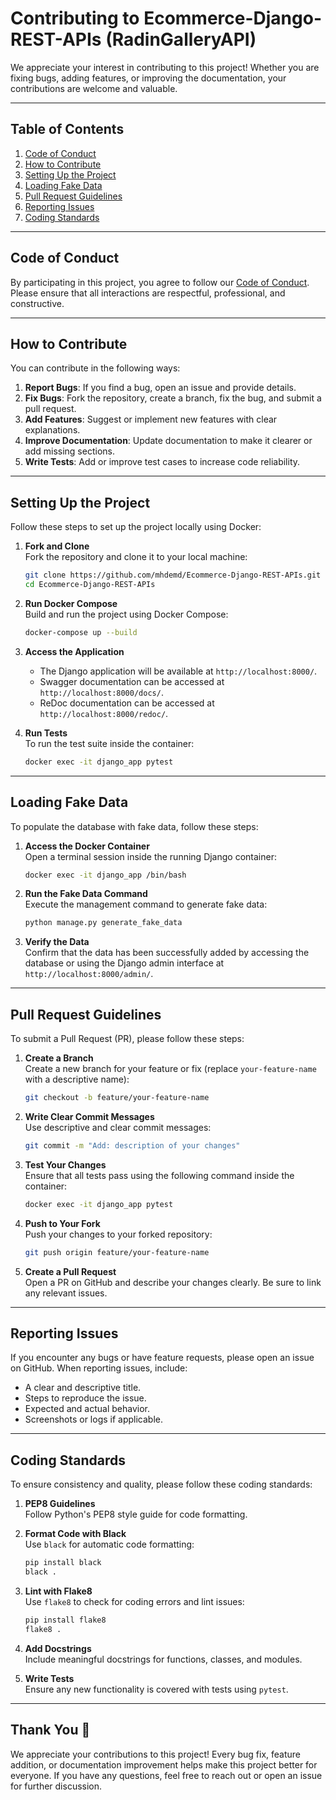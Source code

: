 # Contributing to Ecommerce-Django-REST-APIs (RadinGalleryAPI)

We appreciate your interest in contributing to this project! Whether you are fixing bugs, adding features, or improving the documentation, your contributions are welcome and valuable.

---

## Table of Contents

1. [Code of Conduct](#code-of-conduct)
2. [How to Contribute](#how-to-contribute)
3. [Setting Up the Project](#setting-up-the-project)
4. [Loading Fake Data](#loading-fake-data)
5. [Pull Request Guidelines](#pull-request-guidelines)
6. [Reporting Issues](#reporting-issues)
7. [Coding Standards](#coding-standards)

---

## Code of Conduct

By participating in this project, you agree to follow our [Code of Conduct](./CODE_OF_CONDUCT.md). Please ensure that all interactions are respectful, professional, and constructive.

---

## How to Contribute

You can contribute in the following ways:

1. **Report Bugs**: If you find a bug, open an issue and provide details.
2. **Fix Bugs**: Fork the repository, create a branch, fix the bug, and submit a pull request.
3. **Add Features**: Suggest or implement new features with clear explanations.
4. **Improve Documentation**: Update documentation to make it clearer or add missing sections.
5. **Write Tests**: Add or improve test cases to increase code reliability.

---

## Setting Up the Project

Follow these steps to set up the project locally using Docker:

1. **Fork and Clone**  
   Fork the repository and clone it to your local machine:
   ```bash
   git clone https://github.com/mhdemd/Ecommerce-Django-REST-APIs.git
   cd Ecommerce-Django-REST-APIs
   ```

2. **Run Docker Compose**  
   Build and run the project using Docker Compose:
   ```bash
   docker-compose up --build
   ```

3. **Access the Application**  
   - The Django application will be available at `http://localhost:8000/`.
   - Swagger documentation can be accessed at `http://localhost:8000/docs/`.
   - ReDoc documentation can be accessed at `http://localhost:8000/redoc/`.

4. **Run Tests**  
   To run the test suite inside the container:
   ```bash
   docker exec -it django_app pytest
   ```

---

## Loading Fake Data

To populate the database with fake data, follow these steps:

1. **Access the Docker Container**  
   Open a terminal session inside the running Django container:
   ```bash
   docker exec -it django_app /bin/bash
   ```

2. **Run the Fake Data Command**  
   Execute the management command to generate fake data:
   ```bash
   python manage.py generate_fake_data
   ```

3. **Verify the Data**  
   Confirm that the data has been successfully added by accessing the database or using the Django admin interface at `http://localhost:8000/admin/`.

---

## Pull Request Guidelines

To submit a Pull Request (PR), please follow these steps:

1. **Create a Branch**  
   Create a new branch for your feature or fix (replace `your-feature-name` with a descriptive name):
   ```bash
   git checkout -b feature/your-feature-name
   ```

2. **Write Clear Commit Messages**  
   Use descriptive and clear commit messages:
   ```bash
   git commit -m "Add: description of your changes"
   ```

3. **Test Your Changes**  
   Ensure that all tests pass using the following command inside the container:
   ```bash
   docker exec -it django_app pytest
   ```

4. **Push to Your Fork**  
   Push your changes to your forked repository:
   ```bash
   git push origin feature/your-feature-name
   ```

5. **Create a Pull Request**  
   Open a PR on GitHub and describe your changes clearly. Be sure to link any relevant issues.

---

## Reporting Issues

If you encounter any bugs or have feature requests, please open an issue on GitHub. When reporting issues, include:
- A clear and descriptive title.
- Steps to reproduce the issue.
- Expected and actual behavior.
- Screenshots or logs if applicable.

---

## Coding Standards

To ensure consistency and quality, please follow these coding standards:

1. **PEP8 Guidelines**  
   Follow Python's PEP8 style guide for code formatting.

2. **Format Code with Black**  
   Use `black` for automatic code formatting:
   ```bash
   pip install black
   black .
   ```

3. **Lint with Flake8**  
   Use `flake8` to check for coding errors and lint issues:
   ```bash
   pip install flake8
   flake8 .
   ```

4. **Add Docstrings**  
   Include meaningful docstrings for functions, classes, and modules.

5. **Write Tests**  
   Ensure any new functionality is covered with tests using `pytest`.

---

## Thank You 🎉

We appreciate your contributions to this project! Every bug fix, feature addition, or documentation improvement helps make this project better for everyone. If you have any questions, feel free to reach out or open an issue for further discussion.
